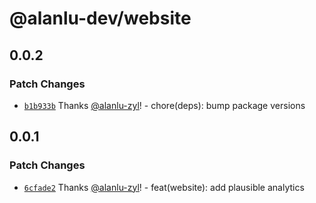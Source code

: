 # @alanlu-dev/website

## 0.0.2

### Patch Changes

- [`b1b933b`](https://github.com/alanlu-dev/alanlu.dev/commit/b1b933b1b38fbd202194c93f225c620d2edc96cd) Thanks [@alanlu-zyl](https://github.com/alanlu-zyl)! - chore(deps): bump package versions

## 0.0.1

### Patch Changes

- [`6cfade2`](https://github.com/alanlu-dev/alanlu.dev/commit/6cfade2ae5ad8280087d694bbf29a6bb61bc6c2d) Thanks [@alanlu-zyl](https://github.com/alanlu-zyl)! - feat(website): add plausible analytics
